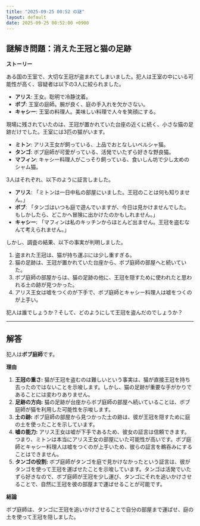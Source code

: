 ```yaml
---
title: "2025-09-25 00:52 の謎"
layout: default
date: 2025-09-25 00:52:00 +0900
---
```

## 謎解き問題：消えた王冠と猫の足跡

**ストーリー**

ある国の王室で、大切な王冠が盗まれてしまいました。犯人は王室の中にいる可能性が高く、容疑者は以下の3人に絞られました。

*   **アリス**: 王女。聡明で冷静沈着。
*   **ボブ**: 王室の庭師。腕が良く、庭の手入れを欠かさない。
*   **キャシー**: 王室の料理人。美味しい料理で人々を笑顔にする。

現場に残されていたのは、王冠が置かれていた台座の近くに続く、小さな猫の足跡だけでした。王室には3匹の猫がいます。

*   **ミトン**: アリス王女が飼っている、上品でおとなしいペルシャ猫。
*   **タンゴ**: ボブ庭師が可愛がっている、活発でいたずら好きな野良猫。
*   **マフィン**: キャシー料理人がこっそり飼っている、食いしん坊で少し太めのシャム猫。

3人はそれぞれ、以下のように証言しました。

*   **アリス**: 「ミトンは一日中私の部屋にいました。王冠のことは何も知りません。」
*   **ボブ**: 「タンゴはいつも庭で遊んでいますが、今日は見かけませんでした。もしかしたら、どこかへ冒険に出かけたのかもしれません。」
*   **キャシー**: 「マフィンは私のキッチンからほとんど出ません。王冠を盗むなんて考えられません。」

しかし、調査の結果、以下の事実が判明しました。

1.  盗まれた王冠は、猫が持ち運ぶには少し重すぎる。
2.  猫の足跡は、王冠が置かれていた台座から、ボブ庭師の部屋へと続いていた。
3.  ボブ庭師の部屋からは、猫の足跡の他に、王冠を隠すために使われたと思われる土の跡が見つかった。
4. アリス王女は嘘をつくのが下手で、ボブ庭師とキャシー料理人は嘘をつくのが上手い。

犯人は誰でしょうか？そして、どのようにして王冠を盗んだのでしょうか？

---

## 解答

犯人は**ボブ庭師**です。

**理由**

1.  **王冠の重さ:** 猫が王冠を盗むのは難しいという事実は、猫が直接王冠を持ち去ったのではないことを示唆します。しかし、猫の足跡が重要な手がかりであることには変わりありません。
2.  **足跡の方向:** 猫の足跡が台座からボブ庭師の部屋へ続いていることは、ボブ庭師が猫を利用した可能性を示唆します。
3.  **土の跡:** ボブ庭師の部屋から見つかった土の跡は、彼が王冠を隠すために庭の土を使ったことを示しています。
4.  **嘘の能力:** アリス王女は嘘が下手であるため、彼女の証言は信頼できます。つまり、ミトンは本当にアリス王女の部屋にいた可能性が高いです。ボブ庭師とキャシー料理人は嘘をつくのが上手いため、彼らの証言を鵜呑みにすることはできません。
5.  **タンゴの役割:** ボブ庭師がタンゴを庭で見かけなかったという証言は、彼がタンゴを使って王冠を運ばせたことを示唆しています。タンゴは活発でいたずら好きなので、ボブ庭師が王冠を少し運び、タンゴにそれを追いかけさせることで、自然に王冠を彼の部屋まで運ばせることが可能です。

**結論**

ボブ庭師は、タンゴに王冠を追いかけさせることで自分の部屋まで運ばせ、庭の土を使って王冠を隠しました。
